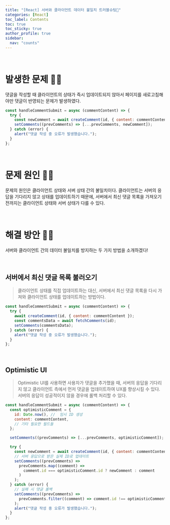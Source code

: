 ```yaml
---
title: "[React] 서버와 클라이언트 데이터 불일치 트러블슈팅💫"
categories: [React]
toc_label: Contents
toc: true
toc_sticky: true
author_profile: true
sidebar:
  nav: "counts"
---
```


<br>

# 발생한 문제 🤦‍♀️

댓글을 작성할 때 클라이언트의 상태가 즉시 업데이트되지 않아서 페이지를 새로고침해야만 댓글이 반영되는 문제가 발생하였다.

```jsx
const handleCommentSubmit = async (commentContent) => {
  try {
    const newComment = await createComment(id, { content: commentContent });
    setComments((prevComments) => [...prevComments, newComment]);
  } catch (error) {
    alert("댓글 작성 중 오류가 발생했습니다.");
  }
};
```

<br>

# 문제 원인 🤷‍♀️

문제의 원인은 클라이언트 상태와 서버 상태 간의 불일치이다. 클라이언트는 서버의 응답을 기다리지 않고 상태를 업데이트하기 때문에, 서버에서 최신 댓글 목록을 가져오기 전까지는 클라이언트 상태와 서버 상태가 다를 수 있다.

<br>

# 해결 방안 💁‍♀️

서버와 클라이언트 간의 데이터 불일치를 방지하는 두 가지 방법을 소개하겠다!

<br>

## 서버에서 최신 댓글 목록 불러오기

> 클라이언트 상태를 직접 업데이트하는 대신, 서버에서 최신 댓글 목록을 다시 가져와 클라이언트 상태를 업데이트하는 방법이다.

```jsx
const handleCommentSubmit = async (commentContent) => {
  try {
    await createComment(id, { content: commentContent });
    const commentsData = await fetchComments(id);
    setComments(commentsData);
  } catch (error) {
    alert("댓글 작성 중 오류가 발생했습니다.");
  }
};
```

<br>

## Optimistic UI

> Optimistic UI를 사용하면 사용자가 댓글을 추가했을 때, 서버의 응답을 기다리지 않고 클라이언트 측에서 먼저 댓글을 업데이트하여 UX를 향상시킬 수 있다. 서버의 응답이 성공적이지 않을 경우에 롤백 처리할 수 있다.

```jsx
const handleCommentSubmit = async (commentContent) => {
  const optimisticComment = {
    id: Date.now(), //  임시 ID 생성
    content: commentContent,
    // 기타 필요한 필드들
  };

  setComments((prevComments) => [...prevComments, optimisticComment]);

  try {
    const newComment = await createComment(id, { content: commentContent });
    // 서버 응답으로 받은 실제 ID로 업데이트
    setComments((prevComments) =>
      prevComments.map((comment) =>
        comment.id === optimisticComment.id ? newComment : comment
      )
    );
  } catch (error) {
    // 실패 시 댓글 롤백
    setComments((prevComments) =>
      prevComments.filter((comment) => comment.id !== optimisticComment.id)
    );
    alert("댓글 작성 중 오류가 발생했습니다.");
  }
};
```

<br>

